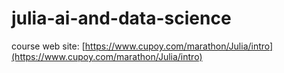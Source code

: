 # julia-ai-and-data-science

course web site: [https://www.cupoy.com/marathon/Julia/intro](https://www.cupoy.com/marathon/Julia/intro)
